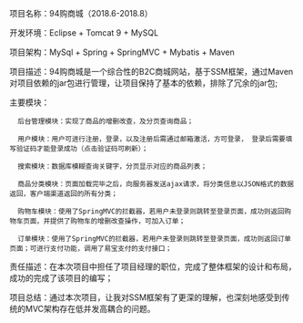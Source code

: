 项目名称：94购商城（2018.6-2018.8）

   开发环境：Eclipse + Tomcat 9 + MySQL
   
   项目架构：MySql + Spring + SpringMVC + Mybatis + Maven
   
   项目描述：94购商城是一个综合性的B2C商城网站，基于SSM框架，通过Maven对项目依赖的jar包进行管理，让项目保持了基本的依赖，排除了冗余的jar包;
   
   主要模块：
   
      后台管理模块：实现了商品的增删改查，及分页查询商品；
      
      用户模块：用户可进行注册，登录，以及注册后需通过邮箱激活，方可登录， 登录后需要填写验证码才能登录成功（点击验证码可刷新）；
      
      搜索模块：数据库模糊查询关键字，分页显示对应的商品列表；
      
      商品分类模块：页面加载完毕之后，向服务器发送ajax请求，将分类信息以JSON格式的数据返回，客户端渠道返回的所有分类；
      
      购物车模块：使用了SpringMVC的拦截器，若用户未登录则跳转至登录页面，成功则返回购物车页面，并提供了购物车的增删改查操作，可加入订单；
      
      订单模块：使用了SpringMVC的拦截器，若用户未登录则跳转至登录页面，成功则返回订单页面；可进行支付功能，调用了易宝支付的支付接口；
      
   责任描述：在本次项目中担任了项目经理的职位，完成了整体框架的设计和布局，成功的完成了该项目的编写；
   
   项目总结：通过本次项目，让我对SSM框架有了更深的理解，也深刻地感受到传统的MVC架构存在低并发高耦合的问题。

